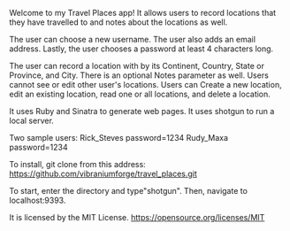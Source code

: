 Welcome to my Travel Places app! It allows users to record locations that they have travelled to and notes about the locations as well.

The user can choose a new username. The user also adds an email address. Lastly, the user chooses a password at least 4 characters long.

The user can record a location with by its Continent, Country, State or Province, and City. There is an optional Notes parameter as well. Users cannot see or edit other user's locations. Users can Create a new location, edit an existing location, read one or all locations, and delete a location.

It uses Ruby and Sinatra to generate web pages. It uses shotgun to run a local server.

Two sample users:
Rick_Steves password=1234
Rudy_Maxa password=1234

To install, git clone from this address:
https://github.com/vibraniumforge/travel_places.git

To start, enter the directory and type"shotgun". Then, navigate to localhost:9393.

It is licensed by the MIT License. https://opensource.org/licenses/MIT
